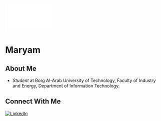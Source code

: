 ![Hi GIF](https://github.com/marec1044/marec1044/raw/main/hi.gif)

# Maryam

## About Me
- *Student* at Borg Al-Arab University of Technology, Faculty of Industry and Energy, Department of Information Technology.

## Connect With Me
[![LinkedIn](https://img.shields.io/badge/LinkedIn-Maryam-blue?style=flat-square&logo=linkedin&logoColor=white)](https://www.linkedin.com/in/maryam-eid-4b0605308?utm_source=share&utm_campaign=share_via&utm_content=profile&utm_medium=android_app)
